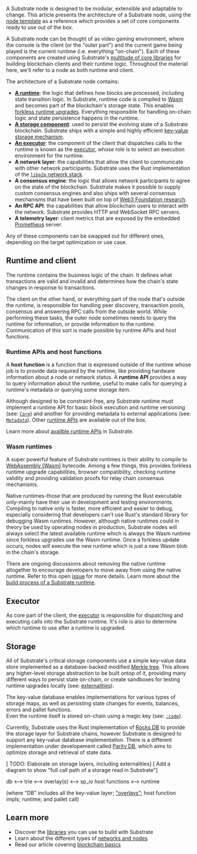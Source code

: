 A Substrate node is designed to be modular, extensible and adaptable to change. 
This article presents the architecture of a Substrate node, using the [node template](https://github.com/substrate-developer-hub/substrate-node-template) as a reference which provides a set of core components ready to use out of the box.

A Substrate node can be thought of as video gaming environment, where the console is the client (or the "outer part") and the current game being played is the current runtime (i.e. everything "on-chain").
Each of these components are created using Substrate's [multitude of core libraries](/main-docs/06-build/libraries/) for building blockchain clients and their runtime logic. 
Throughout the material here, we'll refer to a node as both runtime and client.

The architecture of a Substrate node contains:

- **[A runtime](#runtime)**: the logic that defines how blocks are processed, including state transition logic. 
In Substrate, runtime code is compiled to [Wasm](/v3/getting-started/glossary#webassembly-wasm) and becomes part of the blockchain's storage state. 
This enables [forkless runtime upgrades](/v3/runtime/upgrades#forkless-runtime-upgrades). 
Everything responsible for handling on-chain logic and state persistence happens in the runtime.
- **[A storage component](#storage)**: used to persist the evolving state of a Substrate blockchain.
Substrate ships with a simple and highly efficient [key-value storage mechanism](/v3/advanced/storage).
- **[An executor](#executor)**: the component of the client that dispatches calls to the runtime is known as the [executor](/v3/advanced/executor), whose role is to select an execution environment for the runtime.
- **A network layer**: the capabilities that allow the client to communicate with other network participants. 
Substrate uses the Rust implementation of the [`libp2p` network stack](https://libp2p.io/).
- **A consensus engine**: the logic that allows network participants to agree on the state of the blockchain.
Substrate makes it possible to supply custom consensus engines and also ships with several consensus mechanisms that have been built on top of [Web3 Foundation research](https://w3f-research.readthedocs.io/en/latest/index.html).
- **An RPC API**: the capabilities that allow blockchain users to interact with the network. 
Substrate provides HTTP and WebSocket RPC servers.
- **A telemetry layer**: client metrics that are exposed by the embedded [Prometheus](https://prometheus.io/) server.

Any of these components can be swapped out for different ones, depending on the target optimization or use case.

## Runtime and client

The runtime contains the business logic of the chain. 
It defines what transactions are valid and invalid and determines how the chain's state changes in response to transactions. 

The client on the other hand, or everything part of the node that's outside the runtime, is responsible for handling peer discovery, transaction pools, consensus and answering RPC calls from the outside world. 
While performing these tasks, the outer node sometimes needs to query the runtime for information, or provide information to the runtime. 
Communication of this sort is made possible by runtime APIs and host functions.

### Runtime APIs and host functions

A **host function** is a function that is expressed outside of the runtime whose job is to provide data required by the runtime, like providing hardware information about a node or network status.
A **runtime API** provides a way to query information about the runtime, useful to make calls for querying a runtime's metadata or querying some storage item.

Although designed to be constraint-free, any Substrate runtime must implement a runtime API for basic block execution and runtime versioning (see: [`Core`](/rustdocs/latest/sp_api/trait.Core.html)) and another for providing metadata to external applications (see: [`Metadata`](/rustdocs/latest/sp_api/trait.Metadata.html)).
Other [runtime APIs]() are available out of the box.

Learn more about [availble runtime APIs](./link-todo-design) in Substrate.

### Wasm runtimes

A super powerful feature of Substrate runtimes is their ability to compile to [WebAssembly (Wasm)](/v3/getting-started/glossary#webassembly-wasm) bytecode.
Among a few things, this provides forkless runtime upgrade capabilities, browser compatibility, checking runtime validity and providing validation proofs for relay chain consensus mechanisms.

Native runtimes-those that are produced by running the Rust executable only-mainly have their use in development and testing environments. 
Compiling to native only is faster, more efficient and easier to debug, especially considering that developers can't use Rust's standard library for debugging Wasm runtimes. 
However, although native runtimes could in theory be used by operating nodes in production, Substrate nodes will always select the latest available runtime which is always the Wasm runtime since forkless upgrades use the Wasm runtime.
Once a forkless update occurs, nodes will execute the new runtime which is just a new Wasm blob in the chain's storage.

There are ongoing discussions about removing the native runtime altogether to encourage developers to move away from using the native runtime.
Refer to this open [issue](https://github.com/paritytech/substrate/issues/7288) for more details. 
Learn more about the [build process of a Substrate runtime]().

## Executor

As core part of the client, the [executor](/v3/getting-started/glossary#executor) is responsible for dispatching and executing calls into the Substrate runtime.
It's role is also to determine which runtime to use after a runtime is upgraded.

## Storage

All of Substrate's critical storage components use a simple key-value data store implemented as a database-backed modified [Merkle tree](https://en.wikipedia.org/wiki/Merkle_tree).
This allows any higher-level storage abstraction to be built ontop of it, providing many different ways to persist state on-chain, or create sandboxes for testing runtime upgrades locally (see: [externalities]()).

The key-value database enables implementations for various types of storage maps, as well as persisting state changes for events, balances, errors and pallet functions.  
Even the runtime itself is stored on-chain using a magic key (see: [`:code`](https://docs.substrate.io/rustdocs/latest/sp_storage/well_known_keys/constant.CODE.html)).

Currently, Substrate uses the Rust implementation of [Rocks DB](http://rocksdb.org/) to provide the storage layer for Substrate chains, however Substrate is designed to support any key-value database implementation. 
There is a different implementation under developement called [Parity DB](https://github.com/paritytech/parity-db), which aims to optimize storage and retrieval of state data. 

[ TODO: Elaborate on storage layers, including externalities]
[ Add a diagram to show "full call path of a storage read in Substrate"] 

db  <--> trie <--> overlay(s) <-->  sp_io host functions <--> runtime  

(where "DB" includes all the key-value layer; ["overlays"](https://github.com/paritytech/substrate/blob/ded44948e2d5a398abcb4e342b0513cb690961bb/primitives/state-machine/src/overlayed_changes/mod.rs#L92); host function impls; runtime; and pallet call)

## Learn more

- Discover the [libraries]() you can use to build with Substrate  
- Learn about the different types of [networks and nodes]()
- Read our article covering [blockchain basics]()
